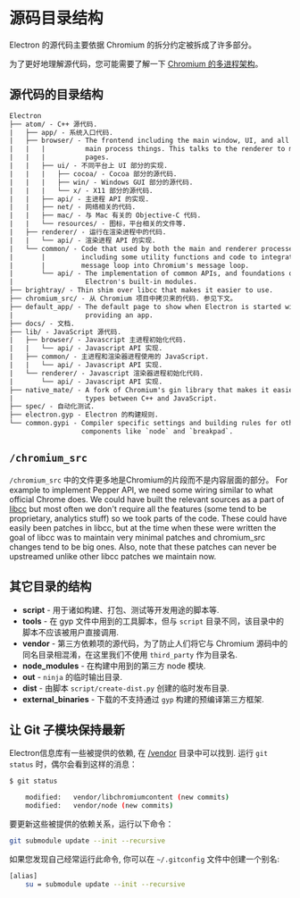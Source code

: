 # 源码目录结构

Electron 的源代码主要依据 Chromium 的拆分约定被拆成了许多部分。

为了更好地理解源代码，您可能需要了解一下 [Chromium 的多进程架构](https://dev.chromium.org/developers/design-documents/multi-process-architecture)。

## 源代码的目录结构

```diff
Electron
├── atom/ - C++ 源代码.
|   ├── app/ - 系统入口代码.
|   ├── browser/ - The frontend including the main window, UI, and all of the
|   |   |          main process things. This talks to the renderer to manage web
|   |   |          pages.
|   |   ├── ui/ - 不同平台上 UI 部分的实现.
|   |   |   ├── cocoa/ - Cocoa 部分的源代码.
|   |   |   ├── win/ - Windows GUI 部分的源代码.
|   |   |   └── x/ - X11 部分的源代码.
|   |   ├── api/ - 主进程 API 的实现.
|   |   ├── net/ - 网络相关的代码.
|   |   ├── mac/ - 与 Mac 有关的 Objective-C 代码.
|   |   └── resources/ - 图标，平台相关的文件等.
|   ├── renderer/ - 运行在渲染进程中的代码.
|   |   └── api/ - 渲染进程 API 的实现.
|   └── common/ - Code that used by both the main and renderer processes,
|       |         including some utility functions and code to integrate node's
|       |         message loop into Chromium's message loop.
|       └── api/ - The implementation of common APIs, and foundations of
|                  Electron's built-in modules.
├── brightray/ - Thin shim over libcc that makes it easier to use.
├── chromium_src/ - 从 Chromium 项目中拷贝来的代码. 参见下文。
├── default_app/ - The default page to show when Electron is started without
|                  providing an app.
├── docs/ - 文档.
├── lib/ - JavaScript 源代码.
|   ├── browser/ - Javascript 主进程初始化代码.
|   |   └── api/ - Javascript API 实现.
|   ├── common/ - 主进程和渲染器进程使用的 JavaScript.
|   |   └── api/ - Javascript API 实现.
|   └── renderer/ - Javascript 渲染器进程初始化代码.
|       └── api/ - Javascript API 实现.
├── native_mate/ - A fork of Chromium's gin library that makes it easier to marshal
|                  types between C++ and JavaScript.
├── spec/ - 自动化测试.
├── electron.gyp - Electron 的构建规则.
└── common.gypi - Compiler specific settings and building rules for other
                  components like `node` and `breakpad`.
```

## `/chromium_src`

`/chromium_src` 中的文件更多地是Chromium的片段而不是内容层面的部分。 For example to implement Pepper API, we need some wiring similar to what official Chrome does. We could have built the relevant sources as a part of [libcc](../glossary.md#libchromiumcontent) but most often we don't require all the features (some tend to be proprietary, analytics stuff) so we took parts of the code. These could have easily been patches in libcc, but at the time when these were written the goal of libcc was to maintain very minimal patches and chromium_src changes tend to be big ones. Also, note that these patches can never be upstreamed unlike other libcc patches we maintain now.

## 其它目录的结构

* **script** - 用于诸如构建、打包、测试等开发用途的脚本等.
* **tools** - 在 gyp 文件中用到的工具脚本，但与 `script` 目录不同，该目录中的脚本不应该被用户直接调用.
* **vendor** - 第三方依赖项的源代码，为了防止人们将它与 Chromium 源码中的同名目录相混淆，在这里我们不使用 `third_party` 作为目录名.
* **node_modules** - 在构建中用到的第三方 node 模块.
* **out** - `ninja` 的临时输出目录.
* **dist** - 由脚本 `script/create-dist.py` 创建的临时发布目录.
* **external_binaries** - 下载的不支持通过 `gyp` 构建的预编译第三方框架.

## 让 Git 子模块保持最新

Electron信息库有一些被提供的依赖, 在 [/vendor](https://github.com/electron/electron/tree/master/vendor) 目录中可以找到. 运行 `git status` 时，偶尔会看到这样的消息：

```sh
$ git status

    modified:   vendor/libchromiumcontent (new commits)
    modified:   vendor/node (new commits)
```

要更新这些被提供的依赖关系，运行以下命令：

```sh
git submodule update --init --recursive
```

如果您发现自己经常运行此命令, 你可以在 `~/.gitconfig` 文件中创建一个别名:

```sh
[alias]
    su = submodule update --init --recursive
```